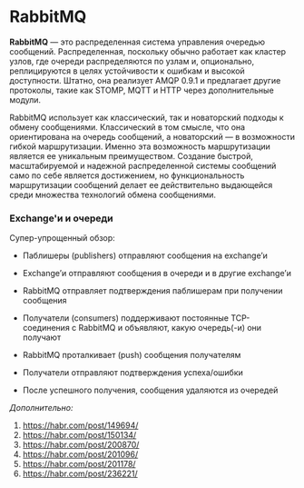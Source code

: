 # RabbitMQ

**RabbitMQ** — это распределенная система управления очередью сообщений. Распределенная, поскольку обычно работает как кластер узлов, где очереди распределяются по узлам и, опционально, реплицируются в целях устойчивости к ошибкам и высокой доступности. Штатно, она реализует AMQP 0.9.1 и предлагает другие протоколы, такие как STOMP, MQTT и HTTP через дополнительные модули.

RabbitMQ использует как классический, так и новаторский подходы к обмену сообщениями. Классический в том смысле, что она ориентирована на очередь сообщений, а новаторский — в возможности гибкой маршрутизации. Именно эта возможность маршрутизации является ее уникальным преимуществом. Создание быстрой, масштабируемой и надежной распределенной системы сообщений само по себе является достижением, но функциональность маршрутизации сообщений делает ее действительно выдающейся среди множества технологий обмена сообщениями.

### Exchange'и и очереди

Супер-упрощенный обзор:

- Паблишеры (publishers) отправляют сообщения на exchange’и

- Exchange’и отправляют сообщения в очереди и в другие exchange’и

- RabbitMQ отправляет подтверждения паблишерам при получении сообщения

- Получатели (consumers) поддерживают постоянные TCP-соединения с RabbitMQ и объявляют, какую очередь(-и) они получают

- RabbitMQ проталкивает (push) сообщения получателям

- Получатели отправляют подтверждения успеха/ошибки

- После успешного получения, сообщения удаляются из очередей

  

*Дополнительно:*

1. https://habr.com/post/149694/
2. https://habr.com/post/150134/
3. https://habr.com/post/200870/
4. https://habr.com/post/201096/
5. https://habr.com/post/201178/
6. https://habr.com/post/236221/